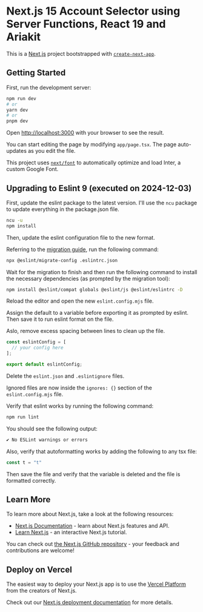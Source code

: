 # Next.js 15 Account Selector using Server Functions, React 19 and Ariakit

This is a [Next.js](https://nextjs.org/) project bootstrapped with [`create-next-app`](https://github.com/vercel/next.js/tree/canary/packages/create-next-app).

## Getting Started

First, run the development server:

```bash
npm run dev
# or
yarn dev
# or
pnpm dev
```

Open [http://localhost:3000](http://localhost:3000) with your browser to see the result.

You can start editing the page by modifying `app/page.tsx`. The page auto-updates as you edit the file.

This project uses [`next/font`](https://nextjs.org/docs/basic-features/font-optimization) to automatically optimize and load Inter, a custom Google Font.

## Upgrading to Eslint 9 (executed on 2024-12-03)

First, update the eslint package to the latest version. I'll use the `ncu` package to update everything in the package.json file.

```bash
ncu -u 
npm install
```

Then, update the eslint configuration file to the new format.

Referring to the [migration guide](https://eslint.org/docs/latest/use/configure/migration-guide), run the following command:

```bash
npx @eslint/migrate-config .eslintrc.json
```

Wait for the migration to finish and then run the following command to install the necessary dependencies (as prompted by the migration tool):

```bash
npm install @eslint/compat globals @eslint/js @eslint/eslintrc -D
```

Reload the editor and open the new `eslint.config.mjs` file.

Assign the default to a variable before exporting it as prompted by eslint. Then save it to run eslint format on the file.

Aslo, remove excess spacing between lines to clean up the file.

```javascript
const eslintConfig = [
  // your config here
];

export default eslintConfig;
```

Delete the `eslint.json` and `.eslintignore` files.

Ignored files are now inside the `ignores: {}` section of the `eslint.config.mjs` file.

Verify that eslint works by running the following command:

```bash
npm run lint
```

You should see the following output:

```bash
✔ No ESLint warnings or errors
```

Also, verify that autoformatting works by adding the following to any tsx file:

```javascript
const t = "t"
```

Then save the file and verify that the variable is deleted and the file is formatted correctly.

## Learn More

To learn more about Next.js, take a look at the following resources:

- [Next.js Documentation](https://nextjs.org/docs) - learn about Next.js features and API.
- [Learn Next.js](https://nextjs.org/learn) - an interactive Next.js tutorial.

You can check out [the Next.js GitHub repository](https://github.com/vercel/next.js/) - your feedback and contributions are welcome!

## Deploy on Vercel

The easiest way to deploy your Next.js app is to use the [Vercel Platform](https://vercel.com/new?utm_medium=default-template&filter=next.js&utm_source=create-next-app&utm_campaign=create-next-app-readme) from the creators of Next.js.

Check out our [Next.js deployment documentation](https://nextjs.org/docs/deployment) for more details.
